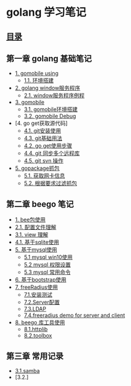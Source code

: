 # golang 学习笔记 

## [目录](README.md) 

## 第一章 golang 基础笔记 

- [1. gomobile using](g1.md)
    * [1.1. 环境搭建](g1.1.md)
- [2. golang window服务程序](g2.md) 
    * [2.1. window服务程序例程](golang_sample/window_service/)
- [3. gomobile](g3.md)
    * [3.1. gomobile环境搭建](g3.1.md)
    * [3.2. gomobile Debug](g3.2.md)
- [4. go get获取源代码]
    * [4.1. git安装使用](g4.1.md)
    * [4.3. git基础用法](g4.3.md)
    * [4.2. go get使用步骤](g4.2.md)
    * [4.4. git 同步多个远程库](g4.4.md)
    * [4.5. git svn 操作 ](g4.5.md)
- [5. gopackage抓包](.)
    * [5.1. 获取网卡信息](g5.1.md) 
    * [5.2. 根据要求过滤抓包](g5.2.md)
## 第二章 beego 笔记 
- [1. bee包使用](1.md)
- [2.1. 配置文件理解](2.1.md)
- [3.1. view 理解](3.1.md) 
- [4.1. 基于sqlite使用](4.1.md)
- [5. 基于mysql使用]() 
  * [5.1 mysql win10使用](5.1.md)
  * [5.2 mysql 权限设置](5.2.md)
  * [5.3 mysql 常用命令](5.3.md)
- [6. 基于bootstrap使用]()
- [7. freeRadius使用](.)
  * [7.1.安装测试](7.1.md)
  * [7.2.Server配置](7.2.md)
  * [7.3.LDAP](7.3.md)
  * [7.4.freeradius demo for server and client](golang_sample/test_radius/)
- [8. beego 库工具使用](.)
  * [8.1.httplib](8.1.md)
  * [8.2.toolbox](8.2.md)

## 第三章 常用记录 

- [3.1.samba](3.1.md)
- [3.2.]
